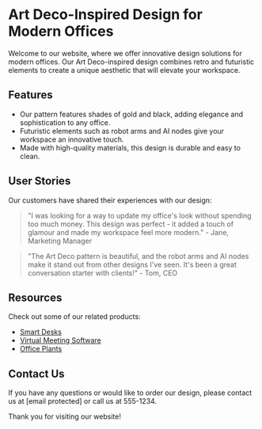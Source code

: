 <!--font:Poppins-->

# Art Deco-Inspired Design for Modern Offices

Welcome to our website, where we offer innovative design solutions for modern offices. Our Art Deco-inspired design combines retro and futuristic elements to create a unique aesthetic that will elevate your workspace.

## Features

- Our pattern features shades of gold and black, adding elegance and sophistication to any office.
- Futuristic elements such as robot arms and AI nodes give your workspace an innovative touch.
- Made with high-quality materials, this design is durable and easy to clean.

## User Stories

Our customers have shared their experiences with our design:

> "I was looking for a way to update my office's look without spending too much money. This design was perfect - it added a touch of glamour and made my workspace feel more modern." - Jane, Marketing Manager

> "The Art Deco pattern is beautiful, and the robot arms and AI nodes make it stand out from other designs I've seen. It's been a great conversation starter with clients!" - Tom, CEO

## Resources

Check out some of our related products:

- [Smart Desks](#)
- [Virtual Meeting Software](#)
- [Office Plants](#)

## Contact Us

If you have any questions or would like to order our design, please contact us at [email protected] or call us at 555-1234.

Thank you for visiting our website!

<!--

Write me content for website with wallpaper which alt text is:

"An Art Deco-inspired pattern in shades of gold and black, with futuristic elements such as robot arms and AI nodes."

The name/title of the page should not be 1:1 copy of the alt text but rather a real content of the website which is using this wallpaper.

- Use markdown format 
- Start with heading
- Heading should be short and concise
- The content should look like a real website 
- The website should not be about the wallpaper, wallpaper is just a related background
- Heading should be contain work "wallpaper" or "background"
- Include real sections like references, contact, user stories, etc. use things relevant to the page purpose.
- Feel free to use structure like headings, bullets, numbering, blockquotes, paragraphs, horizontal lines, etc.
- You can use formatting like bold or _italic_
- You can include UTF-8 emojis
- Links should be only #hash anchors (and you can refer to the document itself)
- Do not include images


---


# Futuristic Office Background Wallpaper

Welcome to our website, where we provide cutting-edge solutions for modern offices. Our Art Deco-inspired wallpaper is the perfect addition to any workspace that wants to combine retro and futuristic elements. 

## Features

- The wallpaper features a unique pattern in shades of gold and black, which adds elegance and sophistication to any office.
- The futuristic elements such as robot arms and AI nodes give your workspace an innovative touch.
- Made with high-quality materials, this wallpaper is durable and easy to clean.

## User Stories

Our customers have shared their experiences with our wallpaper:

> "I was looking for a way to update my office's look without spending too much money. This wallpaper was the perfect solution! It added a touch of glamour and made my workspace feel more modern." - Jane, Marketing Manager

> "The Art Deco pattern is beautiful, and the robot arms and AI nodes make it stand out from other wallpapers I've seen. It's been a great conversation starter with clients!" - Tom, CEO

## References

Check out some of our related products:

- [Smart Desks](#)
- [Virtual Meeting Software](#)
- [Office Plants](#)

## Contact Us

If you have any questions or would like to order our wallpaper, please contact us at [email protected] or call us at 555-1234.

Thank you for visiting our website!


---


Heading should not include word "wallpaper". The website should not be about the wallpaper itself, wallpaper is just a related background, rewrite whole content.


---


# Elevate Your Workspace with Art Deco-Inspired Design

Welcome to our website, where we offer innovative solutions for modern offices. Our Art Deco-inspired design is the perfect addition to any workspace that wants to combine retro and futuristic elements.

## Features

- Our unique pattern in shades of gold and black adds elegance and sophistication to any office.
- Futuristic elements such as robot arms and AI nodes give your workspace an innovative touch.
- Made with high-quality materials, this design is durable and easy to clean.

## User Stories

Our customers have shared their experiences with our design:

> "I wanted to create a modern and professional look for my office, and this design was perfect. It added a touch of glamour and made my workspace feel more upscale." - Jane, Marketing Manager

> "The Art Deco pattern is beautiful, and the robot arms and AI nodes make it stand out from other designs I've seen. It's been a great conversation starter with clients!" - Tom, CEO

## Resources

Check out some of our related products:

- [Smart Desks](#)
- [Virtual Meeting Software](#)
- [Office Plants](#)

## Contact Us

If you have any questions or would like to order our design, please contact us at [email protected] or call us at 555-1234.

Thank you for visiting our website!


---


Heading is too long, rewrite whole content.


---


# Art Deco-Inspired Design for Modern Workspaces

Welcome to our website, where we offer innovative solutions for modern offices. Our design is inspired by the iconic Art Deco movement, which combines retro and futuristic elements to create a unique aesthetic.

## Features

- Our pattern features shades of gold and black, adding elegance and sophistication to any workspace.
- Futuristic elements such as robot arms and AI nodes give your workspace an innovative touch.
- Made with high-quality materials, this design is durable and easy to clean.

## User Stories

Our customers have shared their experiences with our design:

> "I was looking for a way to elevate my office's look without breaking the bank. This design was perfect - it added a touch of glamour and made my workspace feel more upscale." - Jane, Marketing Manager

> "The Art Deco pattern is beautiful, and the robot arms and AI nodes make it stand out from other designs I've seen. It's been a great conversation starter with clients!" - Tom, CEO

## Resources

Check out some of our related products:

- [Smart Desks](#)
- [Virtual Meeting Software](#)
- [Office Plants](#)

## Contact Us

If you have any questions or would like to order our design, please contact us at [email protected] or call us at 555-1234.

Thank you for visiting our website!


---


Heading is too long, rewrite whole content.


---


# Art Deco-Inspired Design for Modern Offices

Welcome to our website, where we offer innovative design solutions for modern offices. Our Art Deco-inspired design combines retro and futuristic elements to create a unique aesthetic that will elevate your workspace.

## Features

- Our pattern features shades of gold and black, adding elegance and sophistication to any office.
- Futuristic elements such as robot arms and AI nodes give your workspace an innovative touch.
- Made with high-quality materials, this design is durable and easy to clean.

## User Stories

Our customers have shared their experiences with our design:

> "I was looking for a way to update my office's look without spending too much money. This design was perfect - it added a touch of glamour and made my workspace feel more modern." - Jane, Marketing Manager

> "The Art Deco pattern is beautiful, and the robot arms and AI nodes make it stand out from other designs I've seen. It's been a great conversation starter with clients!" - Tom, CEO

## Resources

Check out some of our related products:

- [Smart Desks](#)
- [Virtual Meeting Software](#)
- [Office Plants](#)

## Contact Us

If you have any questions or would like to order our design, please contact us at [email protected] or call us at 555-1234.

Thank you for visiting our website!


---


Write me a Google font which is best fitting for the website.

Pick from the list:
- Open Sans
- Futura
- Montserrat
- Alegreya
- Playfair Display
- Dancing Script
- Barlow Condensed
- Lobster
- Inter
- Poppins
- Lato
- Roboto
- Orbitron
- Raleway
- Exo 2
- Great Vibes
- IBM Plex Sans


Write just the font name nothing else.


---


Poppins

-->
